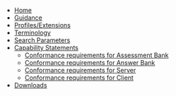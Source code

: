 
<!--{:.nav .navbar-nav} don't remove the line above - to add or remove a menu item commeent in or out - [Home](index.html)- [Use Cases...](guidance.html){: .dropdown-toggle data-toggle="dropdown"}  - [Patient Based Scheduling](patient-scheduling.html)  - [Provider based Scheduling](provider-scheduling.html)  {: .dropdown-menu}- [Operations](operations.html)- [Profiles/Extensions](profiles.html)- [Terminology](terminology.html)- [Capability Statements...](capstatements.html){: .dropdown-toggle data-toggle="dropdown"}  - [Conformance requirements for Server](CapabilityStatement-server.html)  - [Conformance requirements for Client](client-capstatement.html)  {: .dropdown-menu}- [Downloads](downloads.html)-->
<ul class="nav navbar-nav">
  <li>
    <a href="index.html">Home</a>
  </li>
  <li>
    <a href="guidance.html">Guidance</a>
  </li>

  <!--
  <li class="dropdown">
    <a href="#" data-toggle="dropdown" class="dropdown-toggle">Use Cases<b class="caret">
    </b>
  </a>
  <ul class="dropdown-menu">
    <li>
      <a href="patient-scheduling.html">Patient Based Scheduling</a>
    </li>
    <li>
      <a href="provider-scheduling.html">Provider Based Scheduling</a>
    </li>
  </ul>
</li>
<li>
  <a href="operations.html">Operations</a>
</li>
-->
<li>
  <a href="profiles.html">Profiles/Extensions</a>
</li>
<li>
  <a href="terminology.html">Terminology</a>
</li>
<li>
  <a href="searchparameters.html">Search Parameters</a>
</li>
<li class="dropdown">
  <a href="#" data-toggle="dropdown" class="dropdown-toggle">Capability Statements<b class="caret">
  </b>
</a>
<ul class="dropdown-menu">
<li>
  <a href="CapabilityStatement-assessmentbank.html">Conformance requirements for Assessment Bank</a>
</li>
<li>
  <a href="CapabilityStatement-answerbank.html">Conformance requirements for Answer Bank</a>
</li>

  <li>
    <a href="CapabilityStatement-server.html">Conformance requirements for Server</a>
  </li>
  <li>
    <a href="CapabilityStatement-client.html">Conformance requirements for Client</a>
  </li>
</ul>
</li>
<li>
  <a href="downloads.html">Downloads</a>
</li>
</ul>
